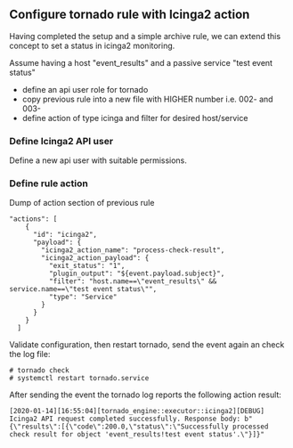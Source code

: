 ## Configure tornado rule with Icinga2 action

Having completed the setup and a simple archive rule, we can extend this concept to set a status in icinga2 monitoring.

Assume having a host "event_results" and a passive service "test event status"

- define an api user role for tornado
- copy previous rule into a new file with HIGHER number i.e. 002- and 003-
- define action of type icinga and filter for desired host/service

### Define Icinga2 API user

Define a new api user with suitable permissions.

### Define rule action

Dump of action section of previous rule
```
"actions": [
    {
      "id": "icinga2",
      "payload": {
        "icinga2_action_name": "process-check-result",
        "icinga2_action_payload": {
          "exit_status": "1",
          "plugin_output": "${event.payload.subject}",
          "filter": "host.name==\"event_results\" && service.name==\"test event status\"",
          "type": "Service"
        }
      }
    }
  ]

```

Validate configuration, then restart tornado, send the event again an check the log file:
```
# tornado check
# systemctl restart tornado.service
```
After sending the event the tornado log reports the following action result:
```
[2020-01-14][16:55:04][tornado_engine::executor::icinga2][DEBUG] Icinga2 API request completed successfully. Response body: b"{\"results\":[{\"code\":200.0,\"status\":\"Successfully processed check result for object 'event_results!test event status'.\"}]}"
```
